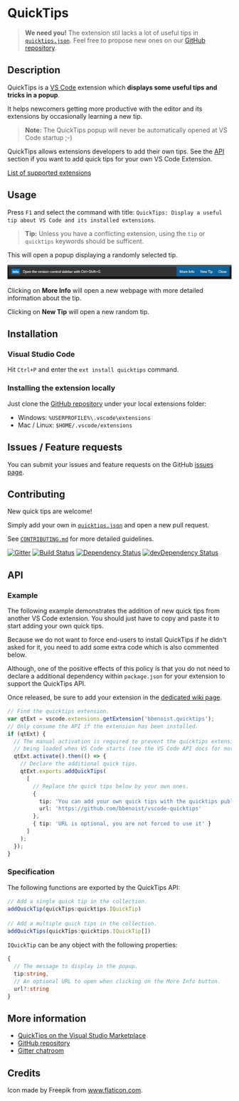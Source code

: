 # QuickTips

> **We need you!** The extension stil lacks a lot of useful tips in [`quicktips.json`][quicktips-json]. Feel free to propose new ones on our [GitHub repository][gh-repo].

## Description

QuickTips is a [VS Code][vscode] extension which **displays some useful tips and tricks in a popup**.

It helps newcomers getting more productive with the editor and its extensions by occasionally learning a new tip.

> **Note:** The QuickTips popup will never be automatically opened at VS Code startup ;-)

QuickTips allows extensions developers to add their own tips. See the [API](#api) section if you want to add quick tips for your own VS Code Extension.

[List of supported extensions][supported-extensions]

## Usage

Press `F1` and select the command with title: `QuickTips: Display a useful tip about VS Code and its installed extensions`.

> **Tip:** Unless you have a conflicting extension, using the `tip` or `quicktips` keywords should be sufficent.

This will open a popup displaying a randomly selected tip.

![QuickTips example](images/example.jpg)

Clicking on **More Info** will open a new webpage with more detailed information about the tip.

Clicking on **New Tip** will open a new random tip.

## Installation
### Visual Studio Code
Hit `Ctrl+P` and enter the `ext install quicktips` command.

### Installing the extension locally
Just clone the [GitHub repository][gh-repo] under your local extensions folder:
* Windows: `%USERPROFILE%\.vscode\extensions`
* Mac / Linux: `$HOME/.vscode/extensions`

## Issues / Feature requests
You can submit your issues and feature requests on the GitHub [issues page][issues].


## Contributing

New quick tips are welcome!

Simply add your own in [`quicktips.json`][quicktips-json] and open a new pull request.

See [`CONTRIBUTING.md`][contributing-md] for more detailed guidelines.

[![Gitter](https://badges.gitter.im/bbenoist/vscode-quicktips.svg)][gitter]
[![Build Status](https://travis-ci.org/bbenoist/vscode-quicktips.svg?branch=master)][travis-ci]
[![Dependency Status](https://david-dm.org/bbenoist/vscode-quicktips.svg)][npm-dependencies]
[![devDependency Status](https://david-dm.org/bbenoist/vscode-quicktips/dev-status.svg)](npm-devdependencies)

## API

### Example

The following example demonstrates the addition of new quick tips from another VS Code extension. You should just have to copy and paste it to start adding your own quick tips.

Because we do not want to force end-users to install QuickTips if he didn't asked for it, you need to add some extra code which is also commented below.

Although, one of the positive effects of this policy is that you do not need to declare a additional dependency within `package.json` for your extension to support the QuickTips API.

Once released, be sure to add your extension in the [dedicated wiki page][supported-extensions].

```typescript
// Find the quicktips extension.
var qtExt = vscode.extensions.getExtension('bbenoist.quicktips');
// Only consume the API if the extension has been installed.
if (qtExt) {
  // The manual activation is required to prevent the quicktips extension from
  // being loaded when VS Code starts (see the VS Code API docs for more info).
  qtExt.activate().then(() => {
    // Declare the additional quick tips.
    qtExt.exports.addQuickTips(
      [
        // Replace the quick tips below by your own ones.
        {
          tip: 'You can add your own quick tips with the quicktips public API.',
          url: 'https://github.com/bbenoist/vscode-quicktips'
        },
        { tip: 'URL is optional, you are not forced to use it' }
      ]
    );
  });
}
```

### Specification

The following functions are exported by the QuickTips API:

```typescript
// Add a single quick tip in the collection.
addQuickTip(quickTips:quicktips.IQuickTip)

// Add a multiple quick tips in the collection.
addQuickTips(quickTips:quicktips.IQuickTip[])
```

`IQuickTip` can be any object with the following properties:
```typescript
{
  // The message to display in the popup.
  tip:string,
  // An optional URL to open when clicking on the More Info button.
  url?:string
}
```

## More information
* [QuickTips on the Visual Studio Marketplace][marketplace]
* [GitHub repository][gh-repo]
* [Gitter chatroom][gitter]

## Credits
Icon made by Freepik from www.flaticon.com.

[marketplace]: https://marketplace.visualstudio.com/items/bbenoist.QuickTips
[gh-repo]: https://github.com/bbenoist/vscode-quicktips
[issues]: https://github.com/bbenoist/vscode-quicktips/issues/
[gitter]: https://gitter.im/bbenoist/vscode-quicktips
[travis-ci]: https://travis-ci.org/bbenoist/vscode-quicktips
[npm-dependencies]: https://david-dm.org/bbenoist/vscode-quicktips
[npm-devdependencies]: https://david-dm.org/bbenoist/vscode-quicktips#info=devDependencies
[supported-extensions]: https://github.com/bbenoist/vscode-quicktips/wiki/Extensions-with-QuickTips-support
[contributing-md]: https://github.com/bbenoist/vscode-quicktips/tree/master/CONTRIBUTING.md
[quicktips-json]: https://github.com/bbenoist/vscode-quicktips/tree/master/quicktips.json
[vscode]: https://code.visualstudio.com/
